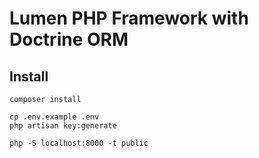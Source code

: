 # Lumen PHP Framework with Doctrine ORM

## Install

```
composer install

cp .env.example .env
php artisan key:generate

php -S localhost:8000 -t public
```
